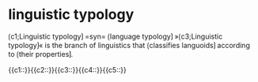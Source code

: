 # linguistic typology

⟮c1;Linguistic typology⟯ =syn= ⟮language typology⟯
»⟮c3;Linguistic typology⟯« is the branch of linguistics that ⟮classifies languoids⟯ according to ⟮their properties⟯. 

<span class="cloze-dump">{{c1::}}{{c2::}}{{c3::}}{{c4::}}{{c5::}}</span>
